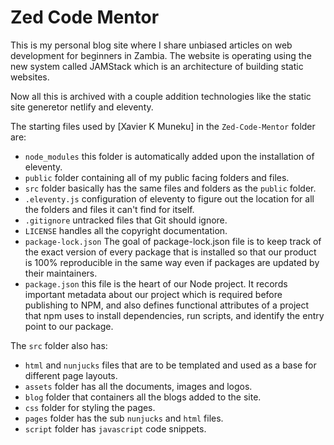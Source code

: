 # Zed Code Mentor
This is my personal blog site where I share unbiased articles on web development for beginners in Zambia. The website is operating using the new system called JAMStack which is an architecture of building static websites. 

Now all this is archived with a couple addition technologies like the static site generetor netlify and eleventy.

The starting files used by [Xavier K Muneku] in the `Zed-Code-Mentor` folder are:

- `node_modules` this folder is automatically added upon the installation of eleventy.
- `public` folder containing all of my public facing folders and files.
- `src` folder basically has the same files and folders as the `public` folder.
- `.eleventy.js` configuration of eleventy to figure out the location for all the folders and files it can't find for itself.
- `.gitignore` untracked files that Git should ignore.
- `LICENSE` handles all the copyright documentation.
- `package-lock.json` The goal of package-lock.json file is to keep track of the exact version of every package that is installed so that our product is 100% reproducible in the same way even if packages are updated by their maintainers.
- `package.json` this file is the heart of our Node project. It records important metadata about our project which is required before publishing to NPM, and also defines functional attributes of a project that npm uses to install dependencies, run scripts, and identify the entry point to our package.

The `src` folder also has:
- `html` and `nunjucks` files that are to be templated and used as a base for different page layouts. 
- `assets` folder has all the documents, images and logos. 
- `blog` folder that containers all the blogs added to the site.
- `css` folder for styling the pages.
- `pages` folder has the sub `nunjucks` and `html` files.
- `script` folder has `javascript` code snippets.